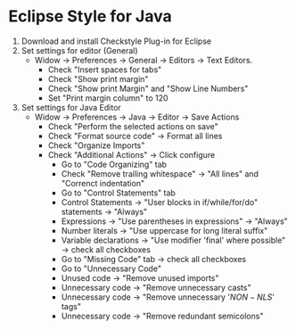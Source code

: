 # Eclipse Style for Java

1. Download and install Checkstyle Plug-in for Eclipse
2. Set settings for editor (General)
    - Widow -> Preferences -> General -> Editors -> Text Editors.
        - Check "Insert spaces for tabs"
        - Check "Show print margin"
        - Check "Show print Margin" and "Show Line Numbers"
        - Set "Print margin column" to 120
3. Set settings for Java Editor
    - Widow -> Preferences -> Java -> Editor -> Save Actions
        - Check "Perform the selected actions on save"
        - Check "Format source code" -> Format all lines
        - Check "Organize Imports"
        - Check "Additional Actions" -> Click configure
            - Go to "Code Organizing" tab
            - Check "Remove trailing whitespace" -> "All lines" and "Correnct indentation"
            - Go to "Control Statements" tab
            - Control Statements -> "User blocks in if/while/for/do" statements -> "Always"
            - Expressions -> "Use parentheses in expressions" -> "Always"
            - Number literals -> "Use uppercase for long literal suffix"
            - Variable declarations -> "Use modifier 'final' where possible" -> check all checkboxes
            - Go to "Missing Code" tab -> check all checkboxes
            - Go to "Unnecessary Code"
            - Unused code -> "Remove unused imports"
            - Unnecessary code -> "Remove unnecessary casts"
            - Unnecessary code -> "Remove unnecessary '$NON-NLS$' tags"
            - Unnecessary code -> "Remove redundant semicolons"

